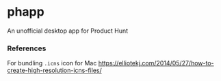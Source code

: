 # phapp
An unofficial desktop app for Product Hunt


### References
For bundling `.icns` icon for Mac https://elliotekj.com/2014/05/27/how-to-create-high-resolution-icns-files/
